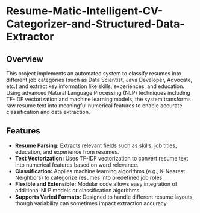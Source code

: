 # Resume-Matic-Intelligent-CV-Categorizer-and-Structured-Data-Extractor

## Overview

This project implements an automated system to classify resumes into different job categories (such as Data Scientist, Java Developer, Advocate, etc.) and extract key information like skills, experiences, and education. Using advanced Natural Language Processing (NLP) techniques including TF-IDF vectorization and machine learning models, the system transforms raw resume text into meaningful numerical features to enable accurate classification and data extraction.

## Features

- **Resume Parsing:** Extracts relevant fields such as skills, job titles, education, and experience from resumes.
- **Text Vectorization:** Uses TF-IDF vectorization to convert resume text into numerical features based on word relevance.
- **Classification:** Applies machine learning algorithms (e.g., K-Nearest Neighbors) to categorize resumes into predefined job roles.
- **Flexible and Extensible:** Modular code allows easy integration of additional NLP models or classification algorithms.
- **Supports Varied Formats:** Designed to handle different resume layouts, though variability can sometimes impact extraction accuracy.
